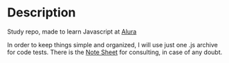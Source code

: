 # Description

Study repo, made to learn Javascript at [Alura](https://alura.com.br/)

In order to keep things simple and organized, I will use just one .js archive for code tests. There is the [Note Sheet](notes.md) for consulting, in case of any doubt. 
